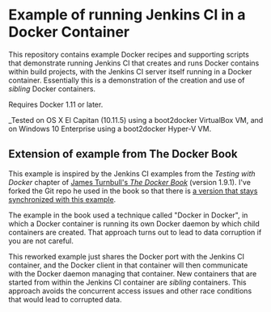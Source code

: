 # Example of running Jenkins CI in a Docker Container

This repository contains example Docker recipes and supporting scripts that demonstrate running Jenkins CI that creates and runs Docker contains within build projects, with the Jenkins CI server itself running in a Docker container. Essentially this is a demonstration of the creation and use of _sibling_ Docker containers.

Requires Docker 1.11 or later.

_Tested on OS X El Capitan (10.11.5) using a boot2docker VirtualBox VM, and on Windows 10 Enterprise using a boot2docker Hyper-V VM.

## Extension of example from The Docker Book

This example is inspired by the Jenkins CI examples from the _Testing with Docker_ chapter of [James Turnbull's _The Docker Book_][dockerbook] (version 1.9.1). I've forked the Git repo he used in the book so that there is [a version that stays synchronized with this example][sample].

[dockerbook]: http://www.dockerbook.com/
[sample]: https://github.com/JeNeSuisPasDave/sample-docker-jenkins

The example in the book used a technique called "Docker in Docker", in which a Docker container is running its own Docker daemon by which child containers are created. That approach turns out to lead to data corruption if you are not careful.

This reworked example just shares the Docker port with the Jenkins CI container, and the Docker client in that container will then communicate with the Docker daemon managing that container. New containers that are started from within the Jenkins CI container are _sibling_ containers. This approach avoids the concurrent access issues and other race conditions that would lead to corrupted data.
